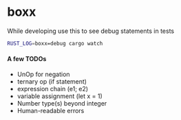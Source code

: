 # boxx

While developing use this to see debug statements in tests
```sh
RUST_LOG=boxx=debug cargo watch
```

#### A few TODOs
* UnOp for negation
* ternary op (if statement)
* expression chain (e1; e2)
* variable assignment (let x = 1)
* Number type(s) beyond integer
* Human-readable errors
